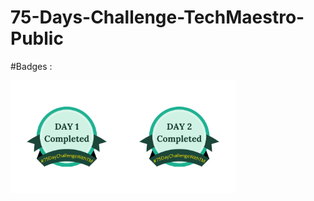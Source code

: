 # 75-Days-Challenge-TechMaestro-Public

#Badges :

<a href="url"><img src="https://github.com/techandhack/images/blob/main/20220323_113132_0000.png" align="left" height="180" width="180" ></a>

<a href="url"><img src="https://github.com/techandhack/images/blob/main/20220323_195524_0000.png" align="left" height="180" width="180" ></a>

